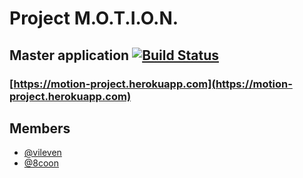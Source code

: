 # Project M.O.T.I.O.N.

## Master application [![Build Status](https://travis-ci.org/vileven/pirates-02-2017.svg?branch=master)](https://travis-ci.org/vileven/pirates-02-2017)
### [https://motion-project.herokuapp.com](https://motion-project.herokuapp.com)

## Members
* [@vileven](https://github.com/vileven)
* [@8coon](https://github.com/8coon)

